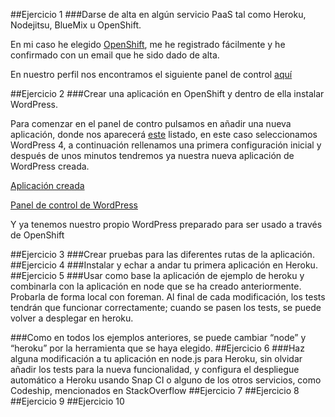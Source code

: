 ##Ejercicio 1
###Darse de alta en algún servicio PaaS tal como Heroku, Nodejitsu, BlueMix u OpenShift.

En mi caso he elegido [OpenShift](https://www.openshift.com/), me he registrado fácilmente y he confirmado con un email que he sido dado de alta.

En nuestro perfil nos encontramos el siguiente panel de control [aquí](https://gyazo.com/fbeafc24a407c0d331c219f853dddf8e.png)

##Ejercicio 2
###Crear una aplicación en OpenShift y dentro de ella instalar WordPress. 

Para comenzar en el panel de contro pulsamos en añadir una nueva aplicación, donde nos aparecerá [este](https://gyazo.com/2f65a85b7af1e5b8fbf806ed70bbb81b.png) listado, en este caso seleccionamos WordPress 4, a continuación rellenamos una primera configuración inicial y después de unos minutos tendremos ya nuestra nueva aplicación de WordPress creada.

[Aplicación creada](https://gyazo.com/a895af20ec44b8da461dbac13064270d.png)


[Panel de control de WordPress](https://gyazo.com/8d98c73d38820e91cadbbeae2b004a47.png)

Y ya tenemos nuestro propio WordPress preparado para ser usado a través de OpenShift

##Ejercicio 3
###Crear pruebas para las diferentes rutas de la aplicación.
##Ejercicio 4
###Instalar y echar a andar tu primera aplicación en Heroku.
##Ejercicio 5
###Usar como base la aplicación de ejemplo de heroku y combinarla con la aplicación en node que se ha creado anteriormente. Probarla de forma local con foreman. Al final de cada modificación, los tests tendrán que funcionar correctamente; cuando se pasen los tests, se puede volver a desplegar en heroku.

###Como en todos los ejemplos anteriores, se puede cambiar “node” y “heroku” por la herramienta que se haya elegido.
##Ejercicio 6
###Haz alguna modificación a tu aplicación en node.js para Heroku, sin olvidar añadir los tests para la nueva funcionalidad, y configura el despliegue automático a Heroku usando Snap CI o alguno de los otros servicios, como Codeship, mencionados en StackOverflow
##Ejercicio 7
##Ejercicio 8
##Ejercicio 9
##Ejercicio 10
